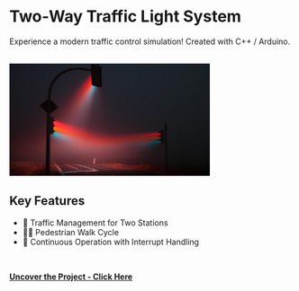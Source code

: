 # Two-Way Traffic Light System 
Experience a modern traffic control simulation! Created with C++ / Arduino.  
<br>

<img src="img/traffic.jpg" height="200">
<br>

## Key Features

* 🚦 Traffic Management for Two Stations
* 🧑‍🦯 Pedestrian Walk Cycle
* 🔄 Continuous Operation with Interrupt Handling
<br>

**[<i class="fa-solid fa-up-right-from-square"></i> Uncover the Project - Click Here](https://github.com/shivk-1/SciTech-Projects/blob/main/trafficlights.ino)**
